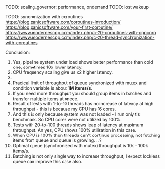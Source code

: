 
TODO: scaling_governor: performance, ondemand
TODO: lost wakeup

TODO: syncronization with coroutines
https://blog.panicsoftware.com/coroutines-introduction/
https://blog.panicsoftware.com/your-first-coroutine/
https://www.modernescpp.com/index.php/c-20-coroutines-with-cppcoro
https://www.modernescpp.com/index.php/c-20-thread-synchronization-with-coroutines



Conclusion:

1. Yes, pipeline system under load shows better performance than cold one, sometimes 10x lower latency.
2. CPU frequency scaling give us x2 higher latency.
3. 
4. Pracical limit of throughput of queue synchonized with mutex and condition_variable is about **1M items/s**.
5. If you need more throughput you should group items in batches and transfer multiple items at onece.
6. Result of tests with 1-to-10 threads has no increase of latency at high throughput - this is because my CPU has 16 cores.
7. And this is only because system was not loaded - I run only tis benchmark. So CPU cores were not utilized by 100%.
8. Tests with 20-to-100 threads shows leap of latency at maximum throughput. An yes, CPU shows 100% utilization in this case.
9. When CPU is 100% then threads can't continue processing, not fetching items from queue and queue is growing. ...?
10. Optimal queue (synchronized with mutex) throughput is 10k - 100k items/s.
11. Batching is not only single way to increase throughput, I expect lockless queue can improve this case also.





